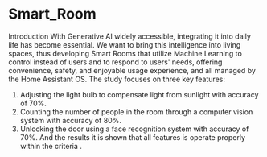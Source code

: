 # Smart_Room

Introduction
   With Generative AI widely accessible, integrating it into daily life has become essential. We want to bring this intelligence into living spaces, thus developing Smart Rooms that utilize Machine Learning to control instead of users and to respond to users' needs, offering convenience, safety, and enjoyable usage experience, and all managed by the Home Assistant OS.
The study focuses on three key features: 
1. Adjusting the light bulb to compensate light from sunlight with accuracy of 70%.
2. Counting the number of people in the room through a computer vision system with accuracy of 80%.
3. Unlocking the door using a face recognition system with accuracy of 70%.
And the results it is shown that all features is operate properly within the criteria .
